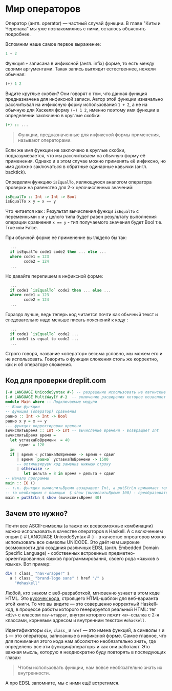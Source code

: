 # Мир операторов

Оператор (англ. operator) &mdash; частный случай функции. В главе "Киты и Черепаха" мы уже познакомились с ними, осталось объяснить подробнее.

Вспомним наше самое первое выражение:

```haskell
1 + 2
```

Функция `+` записана в инфиксной (англ. infix) форме, то есть между своими аргументами. Такая запись выглядит естественнее, нежели обычная:

```haskell
(+) 1 2
```

Видите круглые скобки? Они говорят о том, что данная функция предназначена для инфиксной записи. Автор этой функции изначально рассчитывал на инфиксную форму использования `1 + 2`, а не на обычную для Хаскеля форму `(+) 1 2`, именно поэтому имя функции в определении заключено в круглые скобки:

```haskell
(+) :: ...
```

> Функции, предназначенные для инфиксной формы применения, называют операторами.

Если же имя функции не заключено в круглые скобки, подразумевается, что мы рассчитываем на обычную форму её применения. Однако и в этом случае можно применять её инфиксно, но имя должно заключаться в обратные одинарные кавычки (англ. backtick).

Определим функцию `isEqualTo`, являющуюся аналогом оператора проверки на равенство для 2-х целочисленных значений:

```haskell
isEqualTo :: Int -> Int -> Bool
isEqualTo x y = x == y
```
Что читается как : Результат вычисления функци `isEqualTo` с переменными `x` и `y` целого типа будет равен результату выполнения операции сравнения `x == y` - тип получаемого значения будет Bool т.е. True или Falce.

При обычной форме её применение выглядело бы так:

```haskell
  ...
  if isEqualTo code1 code2 then ... else ...
  where code1 = 123
        code2 = 124
  ...
```

Но давайте перепишем в инфиксной форме:

```haskell
  ...
  if code1 `isEqualTo` code2 then ... else ...
  where code1 = 123
        code2 = 124
  ...
```

Гораздо лучше, ведь теперь код читается почти как обычный текст и следовательно надо меньше писать пояснений к коду :

```haskell
  ...
  if code1 `isEqualTo` code2 ...
  if code1 is equal to code2 ...
  ...
```

Строго говоря, название &laquo;оператор&raquo; весьма условно, мы можем его и не использовать. Говорить о функции сложения столь же корректно, как и об операторе сложения.

## Код для проверки dreplit.com 

```haskell
{-# LANGUAGE UnicodeSyntax #-} -- разрешение использовать не латинские имена переменных и функций (Unicod)
{-# LANGUAGE MultiWayIf #-}  -- включение расширения которое позволяет использовать множественный if
module Main where -- Подключаемые модули
-- Ваши функции
-- функция (оператор) сравнения
равно :: Int -> Int -> Bool
равно x y = x == y
--- функция корректировки времени
вычислитьВремя :: Int -> Int -- вычисление времени - возвращает Int
вычислитьВремя время =
  let уставкаПоВремени  = 40
      сдвиг = 120
  in
  if | время < уставкаПоВремени -> время + сдвиг
     | время `равно` уставкаПоВремени -> 1500
     -- оптимизируем код заменив нижнюю строку
     | otherwise -> 
        let дельта = 8 in время + дельта + сдвиг
-- Начало программы
main :: IO ()
-- т.к. функция вычислитьВремя возвращает Int, а putStrLn принимает только строку 
-- то необходимо с помощью  $ show (вычислитьВремя 100) - преобразовать Int в String
main = putStrLn $ show (вычислитьВремя 40)
```

## Зачем это нужно?

Почти все ASCII-символы (а также их всевозможные комбинации) можно использовать в качестве операторов в Haskell. 
А с включением опции {-# LANGUAGE UnicodeSyntax #-} - в качестве опреаторов можно использовать все символы UNICODE.
Это даёт нам широкие возможности для создания различных EDSL (англ. Embedded Domain Specific Language) - собственных встроенных предметно-ориентированных языков программирования, своего рода &laquo;языков в языке&raquo;. Вот пример:

```haskell
div ! class_ "nav-wrapper" $
  a ! class_ "brand-logo sans" ! href "/" $
    "#ohaskell"
```

Любой, кто знаком с веб-разработкой, мгновенно узнает в этом коде HTML. Это [кусочек кода](https://github.com/denisshevchenko/ohaskell.guide/blob/master/src/CreateHtmlTemplates.hs#L56), строящего HTML-шаблон для веб-варианта этой книги. То что вы видите &mdash; это совершенно корректный Haskell-код, в процессе работы которого генерируется реальный HTML: тег `<div>` с классом `nav-wrapper`, внутри которого лежит `<a>`-ссылка с 2-я классами, корневым адресом и внутренним текстом `#ohaskell`.

Идентификаторы `div`, `class_` и `href` &mdash; это имена функций, а символы `!` и `$` &mdash; это операторы, записанные в инфиксной форме. Самое главное, что для понимания этого кода нам абсолютно необязательно знать, где определены все эти функции/операторы и как они работают. Это важная мысль, которую я неоднократно буду повторять в последующих главах:

> Чтобы использовать функции, нам вовсе необязательно знать их внутренности.

А про EDSL запомните, мы с ними ещё встретимся.

